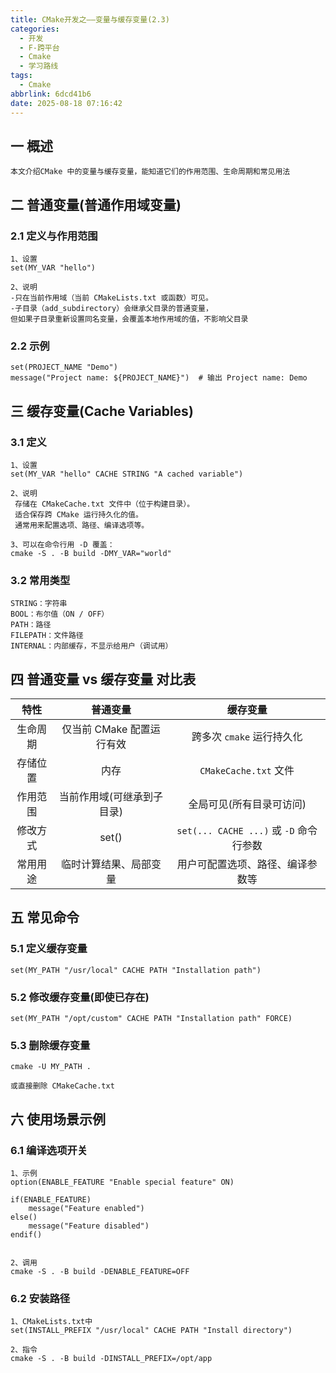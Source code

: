 ```yaml
---
title: CMake开发之——变量与缓存变量(2.3)
categories:
  - 开发
  - F-跨平台
  - Cmake
  - 学习路线
tags:
  - Cmake
abbrlink: 6dcd41b6
date: 2025-08-18 07:16:42
---
```

## 一 概述

```
本文介绍CMake 中的变量与缓存变量，能知道它们的作用范围、生命周期和常见用法
```

<!--more-->

## 二 普通变量(普通作用域变量)

### 2.1 定义与作用范围

```
1、设置
set(MY_VAR "hello")

2、说明
-只在当前作用域（当前 CMakeLists.txt 或函数）可见。
-子目录（add_subdirectory）会继承父目录的普通变量，
但如果子目录重新设置同名变量，会覆盖本地作用域的值，不影响父目录
```

### 2.2 示例

```
set(PROJECT_NAME "Demo")
message("Project name: ${PROJECT_NAME}")  # 输出 Project name: Demo
```

## 三 缓存变量(Cache Variables)

### 3.1 定义

```
1、设置
set(MY_VAR "hello" CACHE STRING "A cached variable")

2、说明
 存储在 CMakeCache.txt 文件中（位于构建目录）。
 适合保存跨 CMake 运行持久化的值。
 通常用来配置选项、路径、编译选项等。

3、可以在命令行用 -D 覆盖：
cmake -S . -B build -DMY_VAR="world"
```

### 3.2 常用类型

```
STRING：字符串
BOOL：布尔值（ON / OFF）
PATH：路径
FILEPATH：文件路径
INTERNAL：内部缓存，不显示给用户（调试用）
```

## 四 普通变量 vs 缓存变量 对比表

|   特性   |          普通变量          |                缓存变量                 |
| :------: | :------------------------: | :-------------------------------------: |
| 生命周期 | 仅当前 CMake 配置运行有效  |        跨多次 `cmake` 运行持久化        |
| 存储位置 |            内存            |          `CMakeCache.txt` 文件          |
| 作用范围 | 当前作用域(可继承到子目录) |        全局可见(所有目录可访问)         |
| 修改方式 |           set()            | `set(... CACHE ...)` 或 `-D` 命令行参数 |
| 常用用途 |   临时计算结果、局部变量   |    用户可配置选项、路径、编译参数等     |

## 五 常见命令

### 5.1 定义缓存变量

```
set(MY_PATH "/usr/local" CACHE PATH "Installation path")
```

### 5.2 修改缓存变量(即使已存在)

```
set(MY_PATH "/opt/custom" CACHE PATH "Installation path" FORCE)
```

### 5.3 删除缓存变量

```
cmake -U MY_PATH .

或直接删除 CMakeCache.txt
```

## 六 使用场景示例

### 6.1 编译选项开关

```
1、示例
option(ENABLE_FEATURE "Enable special feature" ON)

if(ENABLE_FEATURE)
    message("Feature enabled")
else()
    message("Feature disabled")
endif()


2、调用
cmake -S . -B build -DENABLE_FEATURE=OFF
```

### 6.2 安装路径

```
1、CMakeLists.txt中
set(INSTALL_PREFIX "/usr/local" CACHE PATH "Install directory")

2、指令
cmake -S . -B build -DINSTALL_PREFIX=/opt/app
```

